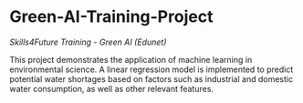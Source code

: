 # Green-AI-Training-Project

*Skills4Future Training - Green AI (Edunet)*

This project demonstrates the application of machine learning in environmental science.  A linear regression model is implemented to predict potential water shortages based on factors such as industrial and domestic water consumption, as well as other relevant features.
